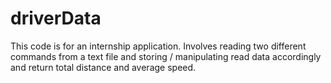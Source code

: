 # driverData
This code is for an internship application. Involves reading two different commands from a text file and storing / manipulating read data accordingly and return total distance and average speed.
